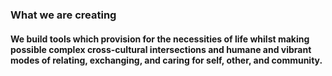 ### What we are creating

#### We build tools which provision for the necessities of life whilst making possible complex cross-cultural intersections and humane and vibrant modes of relating, exchanging, and caring for self, other, and community.
